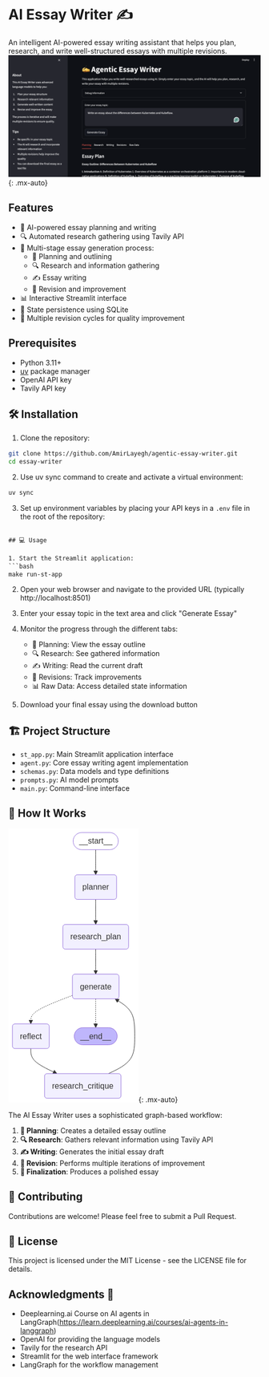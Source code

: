 # AI Essay Writer ✍️

An intelligent AI-powered essay writing assistant that helps you plan, research, and write well-structured essays with multiple revisions.
![](/sources/gui.png){: .mx-auto}

## Features

- 🤖 AI-powered essay planning and writing
- 🔍 Automated research gathering using Tavily API
- 📝 Multi-stage essay generation process:
  - 📝 Planning and outlining
  - 🔍 Research and information gathering
  - ✍️ Essay writing
  - 🔄 Revision and improvement
- 📊 Interactive Streamlit interface
- 💾 State persistence using SQLite
- 🔄 Multiple revision cycles for quality improvement

## Prerequisites

- Python 3.11+
- [uv](https://github.com/astral-sh/uv) package manager
- OpenAI API key
- Tavily API key

## 🛠️ Installation

1. Clone the repository:
```bash
git clone https://github.com/AmirLayegh/agentic-essay-writer.git
cd essay-writer
```

2. Use uv sync command to create and activate a virtual environment:
```bash
uv sync
```


3. Set up environment variables by placing your API keys in a `.env` file in the root of the repository:
```

## 💻 Usage 

1. Start the Streamlit application:
```bash
make run-st-app
```

2. Open your web browser and navigate to the provided URL (typically http://localhost:8501)

3. Enter your essay topic in the text area and click "Generate Essay"

4. Monitor the progress through the different tabs:
   - 📝 Planning: View the essay outline
   - 🔍 Research: See gathered information
   - ✍️ Writing: Read the current draft
   - 🔄 Revisions: Track improvements
   - 📊 Raw Data: Access detailed state information

5. Download your final essay using the download button

## 🏗️ Project Structure

- `st_app.py`: Main Streamlit application interface
- `agent.py`: Core essay writing agent implementation
- `schemas.py`: Data models and type definitions
- `prompts.py`: AI model prompts
- `main.py`: Command-line interface

## 🚀 How It Works

![](/sources/graph.png){: .mx-auto}

The AI Essay Writer uses a sophisticated graph-based workflow:

1. **📝 Planning**: Creates a detailed essay outline
2. **🔍 Research**: Gathers relevant information using Tavily API
3. **✍️ Writing**: Generates the initial essay draft
4. **🔄 Revision**: Performs multiple iterations of improvement
5. **🔄 Finalization**: Produces a polished essay

## 🤝 Contributing

Contributions are welcome! Please feel free to submit a Pull Request.

## 📜 License

This project is licensed under the MIT License - see the LICENSE file for details.

## Acknowledgments 🙏

- Deeplearning.ai Course on AI agents in LangGraph(https://learn.deeplearning.ai/courses/ai-agents-in-langgraph)
- OpenAI for providing the language models
- Tavily for the research API
- Streamlit for the web interface framework
- LangGraph for the workflow management
